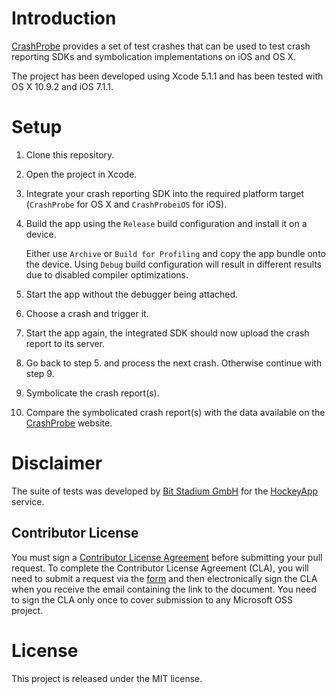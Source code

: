# Introduction

[CrashProbe](http://crashprobe.com/) provides a set of test crashes that can be used to test crash reporting SDKs and symbolication implementations on iOS and OS X.

The project has been developed using Xcode 5.1.1 and has been tested with OS X 10.9.2 and iOS 7.1.1.

# Setup

1. Clone this repository.
2. Open the project in Xcode.
3. Integrate your crash reporting SDK into the required platform target (`CrashProbe` for OS X and `CrashProbeiOS` for iOS).
4. Build the app using the `Release` build configuration and install it on a device.

   Either use `Archive` or `Build for Profiling` and copy the app bundle onto the device. Using `Debug` build configuration will result in different results due to disabled compiler optimizations.
5. Start the app without the debugger being attached.
6. Choose a crash and trigger it.
7. Start the app again, the integrated SDK should now upload the crash report to its server.
8. Go back to step 5. and process the next crash. Otherwise continue with step 9.
9. Symbolicate the crash report(s).
10. Compare the symbolicated crash report(s) with the data available on the [CrashProbe](http://crashprobe.com/) website.

# Disclaimer

The suite of tests was developed by [Bit Stadium GmbH](http://hockeyapp.net/) for the [HockeyApp](http://hockeyapp.net) service.

## Contributor License

You must sign a [Contributor License Agreement](https://cla.microsoft.com/) before submitting your pull request. To complete the Contributor License Agreement (CLA), you will need to submit a request via the [form](https://cla.microsoft.com/) and then electronically sign the CLA when you receive the email containing the link to the document. You need to sign the CLA only once to cover submission to any Microsoft OSS project. 

# License

This project is released under the MIT license.
